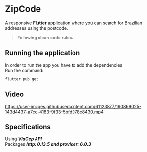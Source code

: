 # ZipCode

A responsive **Flutter** application where you can search for Brazilian addresses using the postcode.
> Following clean  code rules.

## Running the application
In order to run the app you have to add the dependencies <br>
Run the command:
```
flutter pub get
```

## Video

https://user-images.githubusercontent.com/61123877/190869025-143d4437-a7cd-4183-9f33-5bfd978c8430.mp4


## Specifications
Using _**ViaCep API**_ <br>
Packages _**http: 0.13.5 and provider: 6.0.3**_

